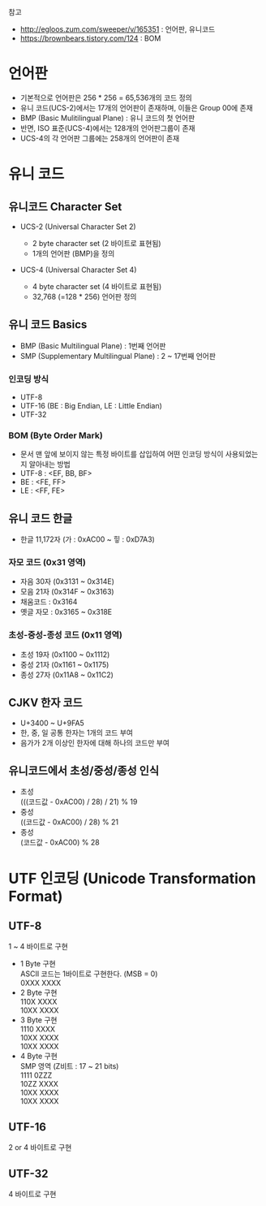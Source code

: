 참고  
- http://egloos.zum.com/sweeper/v/165351 : 언어판, 유니코드
- https://brownbears.tistory.com/124 : BOM

# 언어판
- 기본적으로 언어판은 256 * 256 = 65,536개의 코드 정의
- 유니 코드(UCS-2)에서는 17개의 언어판이 존재하며, 이들은 Group 00에 존재
- BMP (Basic Mulitilingual Plane) : 유니 코드의 첫 언어판
- 반면, ISO 표준(UCS-4)에서는 128개의 언어판그룹이 존재 
- UCS-4의 각 언어판 그룹에는 258개의 언어판이 존재


# 유니 코드
## 유니코드 Character Set
* UCS-2 (Universal Character Set 2)
  - 2 byte character set (2 바이트로 표현됨)
  - 1개의 언어판 (BMP)을 정의
    
* UCS-4 (Universal Character Set 4)
  - 4 byte character set (4 바이트로 표현됨)
  - 32,768 (=128 * 256) 언어판 정의

## 유니 코드 Basics
- BMP (Basic Multilingual Plane) : 1번째 언어판
- SMP (Supplementary Multilingual Plane) : 2 ~ 17번째 언어판

### 인코딩 방식
- UTF-8
- UTF-16 (BE : Big Endian, LE : Little Endian)
- UTF-32

### BOM (Byte Order Mark)
- 문서 맨 앞에 보이지 않는 특정 바이트를 삽입하여 어떤 인코딩 방식이 사용되었는지 알아내는 방법
- UTF-8 : <EF, BB, BF>
- BE : <FE, FF>
- LE : <FF, FE>

## 유니 코드 한글
- 한글 11,172자 (가 : 0xAC00 ~ 힣 : 0xD7A3)
  
### 자모 코드 (0x31 영역)
- 자음 30자 (0x3131 ~ 0x314E)
- 모음 21자 (0x314F ~ 0x3163)
- 채움코드 : 0x3164
- 옛글 자모 : 0x3165 ~ 0x318E

### 초성-중성-종성 코드 (0x11 영역)
- 초성 19자 (0x1100 ~ 0x1112)
- 중성 21자 (0x1161 ~ 0x1175)
- 종성 27자 (0x11A8 ~ 0x11C2)

## CJKV 한자 코드
- U+3400 ~ U+9FA5
- 한, 중, 일 공통 한자는 1개의 코드 부여
- 음가가 2개 이상인 한자에 대해 하나의 코드만 부여

## 유니코드에서 초성/중성/종성 인식
* 초성  
  (((코드값 - 0xAC00) / 28) / 21) % 19
* 중성  
  ((코드값 - 0xAC00) / 28) % 21
* 종성  
  (코드값 - 0xAC00) % 28

# UTF 인코딩 (Unicode Transformation Format)
## UTF-8
1 ~ 4 바이트로 구현
* 1 Byte 구현  
  ASCII 코드는 1바이트로 구현한다. (MSB = 0)  
  0XXX XXXX
* 2 Byte 구현  
  110X XXXX  
  10XX XXXX
* 3 Byte 구현  
  1110 XXXX  
  10XX XXXX  
  10XX XXXX  
* 4 Byte 구현  
  SMP 영역 (Z비트 : 17 ~ 21 bits)  
  1111 0ZZZ  
  10ZZ XXXX  
  10XX XXXX  
  10XX XXXX  

## UTF-16
2 or 4 바이트로 구현

## UTF-32
4 바이트로 구현